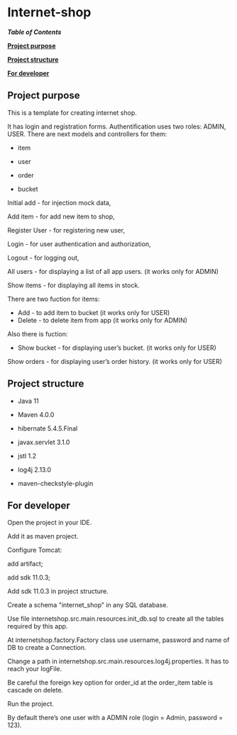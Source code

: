 # Internet-shop

***Table of Contents***

**[Project purpose](#purpose)**

**[Project structure](#structure)**

**[For developer](#developer)**


<a name="purpose"><h2>Project purpose</h2></a>
This is a template for creating internet shop.

It has login and registration forms.
Authentification uses two roles: ADMIN, USER.
There are next models and controllers for them:

  * item

  * user

  * order

  * bucket

Initial add - for injection mock data,

Add item - for add new item to shop, 

Register User - for registering new user,

Login - for user authentication and authorization,

Logout - for logging out,

All users - for displaying a list of all app users. (it works only for ADMIN)

Show items - for displaying all items in stock. 

  There are two fuction for items: 
  
  - Add - to add item to bucket (it works only for USER) 
  - Delete - to delete item from app (it works only for ADMIN)
  
  Also there is fuction:
  
  - Show bucket - for displaying user’s bucket. (it works only for USER)

Show orders - for displaying user’s order history. (it works only for USER)



<a name="structure"><h2>Project structure</h2></a>

  * Java 11

  * Maven 4.0.0

  * hibernate 5.4.5.Final

  * javax.servlet 3.1.0

  * jstl 1.2

  * log4j 2.13.0

  * maven-checkstyle-plugin

<a name="developer"><h2>For developer</h2></a>

Open the project in your IDE.

Add it as maven project.

Configure Tomcat:

add artifact;

add sdk 11.0.3;

Add sdk 11.0.3 in project struсture.

Create a schema "internet_shop" in any SQL database.

Use file internetshop.src.main.resources.init_db.sql to create all the tables required by this app.

At internetshop.factory.Factory class use username, password and name of DB to create a Connection.

Change a path in internetshop.src.main.resources.log4j.properties. It has to reach your logFile.

Be careful the foreign key option for order_id at the order_item table is cascade on delete. 

Run the project.

By default there’s one user with a ADMIN role (login = Admin, password = 123).